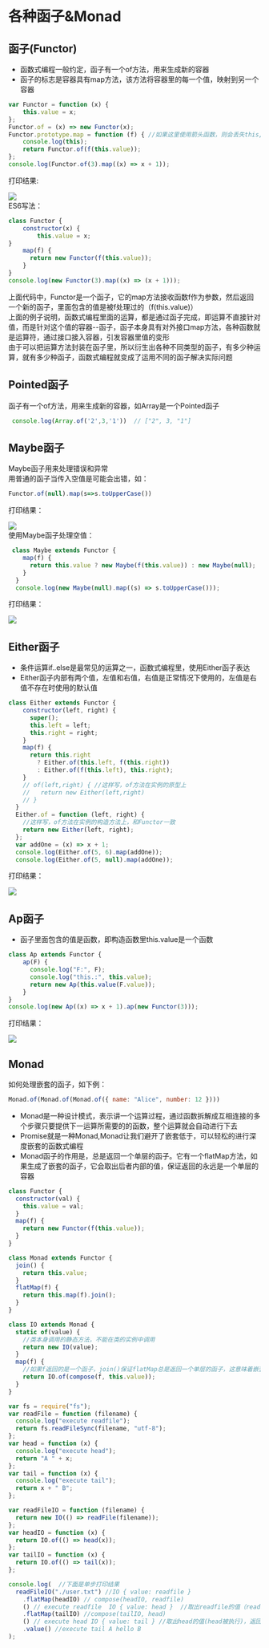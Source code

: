 # 各种函子&Monad
## 函子(Functor)
* 函数式编程一般约定，函子有一个of方法，用来生成新的容器
* 函子的标志是容器具有map方法，该方法将容器里的每一个值，映射到另一个容器
~~~js
var Functor = function (x) {
    this.value = x;
};
Functor.of = (x) => new Functor(x);
Functor.prototype.map = function (f) { //如果这里使用箭头函数，则会丢失this,this指向window
    console.log(this);
    return Functor.of(f(this.value));
};
console.log(Functor.of(3).map((x) => x + 1));
~~~
打印结果:

![](https://user-gold-cdn.xitu.io/2020/6/13/172ae3bf1f2c022e?w=255&h=170&f=png&s=6093)<br>
ES6写法：
~~~js
class Functor {
    constructor(x) {
        this.value = x;
}
    map(f) {
      return new Functor(f(this.value));
    }
}
console.log(new Functor(3).map((x) => (x + 1)));
~~~
上面代码中，Functor是一个函子，它的map方法接收函数f作为参数，然后返回一个新的函子，里面包含的值是被f处理过的（f(this.value)）<br>
上面的例子说明，函数式编程里面的运算，都是通过函子完成，即运算不直接针对值，而是针对这个值的容器--函子，函子本身具有对外接口map方法，各种函数就是运算符，通过接口接入容器，引发容器里值的变形<br>
由于可以把运算方法封装在函子里，所以衍生出各种不同类型的函子，有多少种运算，就有多少种函子，函数式编程就变成了运用不同的函子解决实际问题

## Pointed函子
函子有一个of方法，用来生成新的容器，如Array是一个Pointed函子
~~~js
 console.log(Array.of('2',3,'1'))  // ["2", 3, "1"]
~~~

## Maybe函子
Maybe函子用来处理错误和异常<br>
用普通的函子当传入空值是可能会出错，如：
~~~js
Functor.of(null).map(s=>s.toUpperCase())
~~~
打印结果：

![](https://user-gold-cdn.xitu.io/2020/6/13/172ae67fc61d094c?w=529&h=70&f=png&s=8717)<br>
使用Maybe函子处理空值：
~~~js
 class Maybe extends Functor {
    map(f) {
      return this.value ? new Maybe(f(this.value)) : new Maybe(null);
    }
  }
  console.log(new Maybe(null).map((s) => s.toUpperCase()));
~~~
打印结果：

![](https://user-gold-cdn.xitu.io/2020/6/14/172ae6cbe7fb4f95?w=220&h=86&f=png&s=3118)
## Either函子
* 条件运算if..else是最常见的运算之一，函数式编程里，使用Either函子表达
* Either函子内部有两个值，左值和右值，右值是正常情况下使用的，左值是右值不存在时使用的默认值
~~~js
class Either extends Functor {
    constructor(left, right) {
      super();
      this.left = left;
      this.right = right;
    }
    map(f) {
      return this.right
        ? Either.of(this.left, f(this.right))
        : Either.of(f(this.left), this.right);
    }
    // of(left,right) { //这样写，of方法在实例的原型上
    //   return new Either(left,right)
    // }
  }
  Either.of = function (left, right) {
    //这样写，of方法在实例的构造方法上，和Functor一致
    return new Either(left, right);
  };
  var addOne = (x) => x + 1;
  console.log(Either.of(5, 6).map(addOne));
  console.log(Either.of(5, null).map(addOne));
~~~
打印结果：

![](https://user-gold-cdn.xitu.io/2020/6/14/172ae80a33ead1df?w=539&h=392&f=png&s=24842)

## Ap函子
* 函子里面包含的值是函数，即构造函数里this.value是一个函数
~~~js
class Ap extends Functor {
    ap(F) {
      console.log("F:", F);
      console.log("this.:", this.value);
      return new Ap(this.value(F.value));
    }
}
console.log(new Ap((x) => x + 1).ap(new Functor(3)));
~~~
打印结果：

![](https://user-gold-cdn.xitu.io/2020/6/13/172ae5a7ff452118?w=221&h=150&f=png&s=5771)
## Monad
如何处理嵌套的函子，如下例：
~~~js
Monad.of(Monad.of(Monad.of({ name: "Alice", number: 12 })))
~~~
* Monad是一种设计模式，表示讲一个运算过程，通过函数拆解成互相连接的多个步骤只要提供下一运算所需要的的函数，整个运算就会自动进行下去
* Promise就是一种Monad,Monad让我们避开了嵌套低于，可以轻松的进行深度嵌套的函数式编程
* Monad函子的作用是，总是返回一个单层的函子。它有一个flatMap方法，如果生成了嵌套的函子，它会取出后者内部的值，保证返回的永远是一个单层的容器
~~~js
class Functor {
  constructor(val) {
    this.value = val;
  }
  map(f) {
    return new Functor(f(this.value));
  }
}

class Monad extends Functor {
  join() {
    return this.value;
  }
  flatMap(f) {
    return this.map(f).join();
  }
}

class IO extends Monad {
  static of(value) {
    //类本身调用的静态方法，不能在类的实例中调用
    return new IO(value);
  }
  map(f) {
    //如果f返回的是一个函子，join()保证flatMap总是返回一个单层的函子，这意味着嵌套的函子会被铺平
    return IO.of(compose(f, this.value));
  }
}

var fs = require("fs");
var readFile = function (filename) {
  console.log("execute readfile");
  return fs.readFileSync(filename, "utf-8");
};
var head = function (x) {
  console.log("execute head");
  return "A " + x;
};
var tail = function (x) {
  console.log("execute tail");
  return x + " B";
};

var readFileIO = function (filename) {
  return new IO(() => readFile(filename));
};
var headIO = function (x) {
  return IO.of(() => head(x));
};
var tailIO = function (x) {
  return IO.of(() => tail(x));
};

console.log(  //下面是单步打印结果
  readFileIO("./user.txt") //IO { value: readfile }
    .flatMap(headIO) // compose(headIO, readfile)
    () // execute readfile  IO { value: head }  //取出readfile的值（readfile被执行）返回一个单层的函子headIO
    .flatMap(tailIO) //compose(tailIO, head)
    () // execute head IO { value: tail } //取出head的值(head被执行)，返回一个单层的函子tailIO
    .value() //execute tail A hello B
);

~~~

